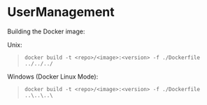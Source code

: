 # UserManagement

Building the Docker image:

Unix:
> `docker build -t <repo>/<image>:<version> -f ./Dockerfile ../../../`

Windows (Docker Linux Mode):
> `docker build -t <repo>/<image>:<version> -f ./Dockerfile ..\..\..\`